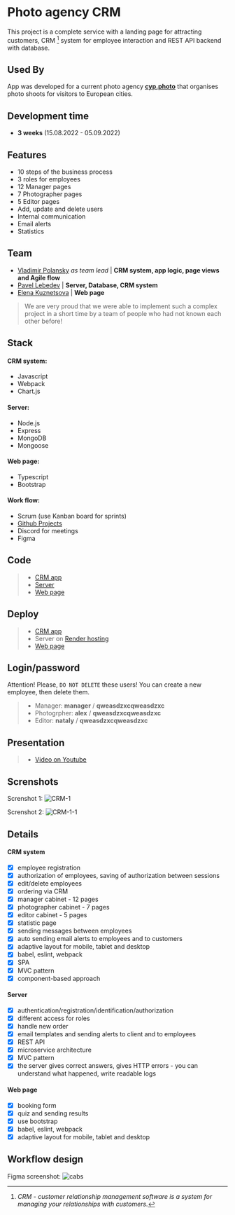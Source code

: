 
# Photo agency CRM

This project is a complete service with a landing page for attracting customers, CRM [^1] system for employee interaction and REST API backend with database. 

## Used By

App was developed for a current photo agency [**cyp.photo**](https://cyp.photo) that organises photo shoots for visitors to European cities.

[^1]: _CRM - customer relationship management software is a system for managing your relationships with customers._

## Development time

- **3 weeks** (15.08.2022 - 05.09.2022)

## Features

- 10 steps of the business process
- 3 roles for employees
- 12 Manager pages
- 7 Photographer pages
- 5 Editor pages
- Add, update and delete users
- Internal communication
- Email alerts
- Statistics

## Team

- [Vladimir Polansky](https://github.com/vovoka-path) _as team lead_ | **CRM system, app logic, page views and Agile flow**
- [Pavel Lebedev](https://github.com/pavel1303) | **Server, Database, CRM system**
- [Elena Kuznetsova](https://github.com/Elena-code-dev) | **Web page**

> We are very proud that we were able to implement such a complex project in a short time by a team of people who had not known each other before!

## Stack

#### CRM system:
- Javascript
- Webpack
- Chart.js

#### Server:
- Node.js
- Express 
- MongoDB
- Mongoose

#### Web page:
- Typescript
- Bootstrap

#### Work flow:
- Scrum (use Kanban board for sprints)
- [Github Projects](https://github.com/users/vovoka-path/projects/1)
- Discord for meetings
- Figma

## Code

> - [CRM app](https://github.com/vovoka-path/rs-clone/tree/develop/crm)
> - [Server](https://github.com/vovoka-path/rs-clone/tree/develop/server)
> - [Web page](https://github.com/vovoka-path/rs-clone/tree/develop/web)

## Deploy

> - [CRM app](https://vovoka-path.github.io/rs-clone/crm/)
> - Server on [Render hosting](https://render.com)
> - [Web page](https://vovoka-path.github.io/rs-clone/web/web/)

## Login/password
Attention! Please, `DO NOT DELETE` these users! You can create a new employee, then delete them.

> - Manager: **manager** / **qweasdzxcqweasdzxc**
> - Photogrpher: **alex** / **qweasdzxcqweasdzxc**
> - Editor: **nataly** / **qweasdzxcqweasdzxc**

## Presentation

> - [Video on Youtube](https://youtu.be/F9-kDCBdz2A)

## Screnshots

Screnshot 1:
![CRM-1](https://user-images.githubusercontent.com/76701292/212986314-24a9e3bb-8100-4ddf-a26a-1decca622fbb.jpg)

Screnshot 2:
![CRM-1-1](https://user-images.githubusercontent.com/76701292/212986483-fe6e1aed-b14a-4bd8-a13e-106c120bd242.jpg)

## Details

#### CRM system
- [x] employee registration
- [x] authorization of employees, saving of authorization between sessions
- [x] edit/delete employees
- [x] ordering via CRM
- [x] manager cabinet - 12 pages
- [x] photographer cabinet - 7 pages
- [x] editor cabinet - 5 pages
- [x] statistic page
- [x] sending messages between employees
- [x] auto sending email alerts to employees and to customers
- [x] adaptive layout for mobile, tablet and desktop
- [x] babel, eslint, webpack
- [x] SPA
- [x] MVC pattern
- [x] component-based approach

#### Server

- [x] authentication/registration/identification/authorization
- [x] different access for roles
- [x] handle new order
- [x] email templates and sending alerts to client and to employees
- [x] REST API
- [x] microservice architecture
- [x] MVC pattern
- [x] the server gives correct answers, gives HTTP errors - you can understand what happened, write readable logs

#### Web page

- [x] booking form
- [x] quiz and sending results
- [x] use bootstrap
- [x] babel, eslint, webpack
- [x] adaptive layout for mobile, tablet and desktop

## Workflow design

Figma screenshot:
![cabs](https://user-images.githubusercontent.com/76701292/213017049-f00bcdb8-f5f7-4e17-bca0-a664a38e3fa3.png)
